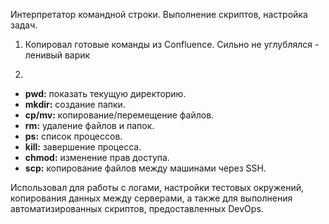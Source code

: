 Интерпретатор командной строки. Выполнение скриптов, настройка задач.  

1. Копировал готовые команды из Confluence. Сильно не углублялся - ленивый варик

2. 
- **pwd:** показать текущую директорию.
- **mkdir:** создание папки.
- **cp/mv:** копирование/перемещение файлов.
- **rm:** удаление файлов и папок.
- **ps:** список процессов.
- **kill:** завершение процесса.
- **chmod:** изменение прав доступа.
- **scp:** копирование файлов между машинами через SSH.  

Использовал для работы с логами, настройки тестовых окружений, копирования данных между серверами, а также для выполнения автоматизированных скриптов, предоставленных DevOps.